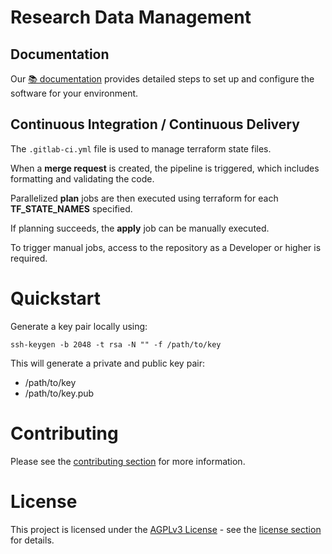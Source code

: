 # Research Data Management

## Documentation

Our [📚 documentation][#documentation] provides detailed steps to set up and configure the software for your environment.

## Continuous Integration / Continuous Delivery

The `.gitlab-ci.yml` file is used to manage terraform state files.

When a **merge request** is created, the pipeline is triggered, which includes formatting and validating the code.

Parallelized **plan** jobs are then executed using terraform for each **TF_STATE_NAMES** specified.

If planning succeeds, the **apply** job can be manually executed. 

To trigger manual jobs, access to the repository as a Developer or higher is required.

# Quickstart

Generate a key pair locally using:

```shell
ssh-keygen -b 2048 -t rsa -N "" -f /path/to/key
```

This will generate a private and public key pair:
- /path/to/key
- /path/to/key.pub

# Contributing

Please see the [contributing section][#contributing] for more information.

# License
This project is licensed under the [AGPLv3 License](https://www.gnu.org/licenses/agpl-3.0.html) - see the [license section][#license] for details.

[#documentation]: https://opsocket.gitlab.io/infra-gdr
[#contributing]: https://opsocket.gitlab.io/infra-gdr/community/contributing.html
[#installing]: https://opsocket.gitlab.io/infra-gdr/intro/installing.html
[#troubleshooting]: https://opsocket.gitlab.io/infra-gdr/intro/troubleshooting.html
[#license]: https://opsocket.gitlab.io/infra-gdr/community/license.html